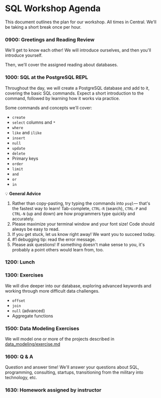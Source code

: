 # SQL Workshop Agenda

This document outlines the plan for our workshop. All times in Central. We'll
be taking a short break once per hour.

### 0900: Greetings and Reading Review

We'll get to know each other! We will introduce ourselves, and then you'll
introduce yourself.

Then, we'll cover the assigned reading about databases.

### 1000: SQL at the PostgreSQL REPL

Throughout the day, we will create a PostgreSQL database and add to it,
covering the basic SQL commands. Expect a short introduction to the command,
followed by learning how it works via practice.

Some commands and concepts we'll cover:

- `create`
- `select` columns and `*`
- `where`
- `like` and `ilike`
- `insert`
- `null`
- `update`
- `delete`
- Primary keys
- `order`
- `limit`
- `and`
- `or`
- `in`

💡 **General Advice**

1. Rather than copy-pasting, try typing the commands into `psql`— that's the
   fastest way to learn! Tab-complete, `CTRL-R` (search), `CTRL-P` and `CTRL-N`
   (up and down) are how programmers type quickly and accurately.
2. Please maximize your terminal window and your font size! Code should always
   be easy to read.
3. If you get stuck, let us know right away! We want you to succeed today.
4. #1 debugging tip: read the error message.
5. Please ask questions! If something doesn't make sense to you, it's probably
   a point others would learn from, too.

### 1200: Lunch

### 1300: Exercises

We will dive deeper into our database, exploring advanced keywords and working
through more difficult data challenges.

- `offset`
- `join`
- `null` (advanced)
- Aggregate functions

### 1500: Data Modeling Exercises

We will model one or more of the projects described in
[data_modeling/exercise.md][exercise]

### 1600: Q & A

Question and answer time! We'll answer your questions about SQL, programming,
consulting, startups, transitioning from the military into technology, etc.

### 1630: Homework assigned by instructor

[exercise]: data_modeling/exercise.md
